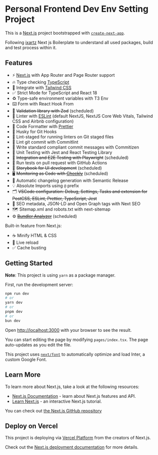 # Personal Frontend Dev Env Setting Project

This is a [Next.js](https://nextjs.org/) project bootstrapped with [`create-next-app`](https://github.com/vercel/next.js/tree/canary/packages/create-next-app).

Following [ixartz](https://github.com/ixartz/Next-js-Boilerplate) Next js Boilerplate to understand all used packages, build and test process within it.

## Features

- ⚡ [Next.js](https://nextjs.org) with App Router and Page Router support
- 🔥 Type checking [TypeScript](https://www.typescriptlang.org)
- 💎 Integrate with [Tailwind CSS](https://tailwindcss.com)
- ✅ Strict Mode for TypeScript and React 18
- ♻️ Type-safe environment variables with T3 Env
- ⌨️ Form with React Hook From
- 🔴 ~~Validation library with Zod~~ (scheduled)
- 📏 Linter with [ESLint](https://eslint.org) (default NextJS, NextJS Core Web Vitals, Tailwind CSS and Airbnb configuration)
- 💖 Code Formatter with [Prettier](https://prettier.io)
- 🦊 Husky for Git Hooks
- 🚫 Lint-staged for running linters on Git staged files
- 🚓 Lint git commit with Commitlint
- 📓 Write standard compliant commit messages with Commitizen
- 🦺 Unit Testing with Jest and React Testing Library
- 🧪 ~~Integration and E2E Testing with Playwright~~ (scheduled)
- 👷 Run tests on pull request with GitHub Actions
- 🎉 ~~Storybook for UI development~~ (scheduled)
- 🖥️ ~~Monitoring as Code with [Checkly](https://www.checklyhq.com)~~ (scheduled)
- 🎁 Automatic changelog generation with Semantic Release
- 💡 Absolute Imports using `@` prefix
- 🗂 ~~VSCode configuration: Debug, Settings, Tasks and extension for PostCSS, ESLint, Prettier, TypeScript, Jest~~
- 🤖 SEO metadata, JSON-LD and Open Graph tags with Next SEO
- 🗺️ Sitemap.xml and robots.txt with next-sitemap
- ⚙️ ~~[Bundler Analyzer](https://www.npmjs.com/package/@next/bundle-analyzer)~~ (scheduled)

Built-in feature from Next.js:

- ☕ Minify HTML & CSS
- 💨 Live reload
- ✅ Cache busting

## Getting Started

**Note**: This project is using `yarn` as a package manager.

First, run the development server:

```bash
npm run dev
# or
yarn dev
# or
pnpm dev
# or
bun dev
```

Open [http://localhost:3000](http://localhost:3000) with your browser to see the result.

You can start editing the page by modifying `pages/index.tsx`. The page auto-updates as you edit the file.

This project uses [`next/font`](https://nextjs.org/docs/basic-features/font-optimization) to automatically optimize and load Inter, a custom Google Font.

## Learn More

To learn more about Next.js, take a look at the following resources:

- [Next.js Documentation](https://nextjs.org/docs) - learn about Next.js features and API.
- [Learn Next.js](https://nextjs.org/learn) - an interactive Next.js tutorial.

You can check out [the Next.js GitHub repository](https://github.com/vercel/next.js/)

## Deploy on Vercel

This project is deploying via [Vercel Platform](https://vercel.com/new?utm_medium=default-template&filter=next.js&utm_source=create-next-app&utm_campaign=create-next-app-readme) from the creators of Next.js.

Check out the [Next.js deployment documentation](https://nextjs.org/docs/deployment) for more details.
